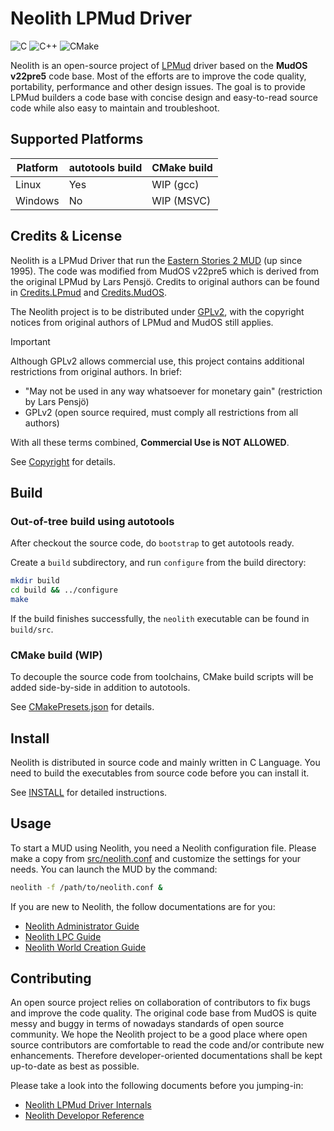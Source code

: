 Neolith LPMud Driver
====================
![C](https://img.shields.io/badge/C-%23ABCC.svg?style=plastic&logo=c&logoColor=white)
![C++](https://img.shields.io/badge/C++-%2300599C.svg?style=plastic&logo=c%2B%2B&logoColor=white)
![CMake](https://img.shields.io/badge/CMake-%23008FBA.svg?style=plastic&logo=cmake&logoColor=white)

Neolith is an open-source project of [LPMud](https://en.wikipedia.org/wiki/LPMud) driver based on the **MudOS v22pre5** code base.
Most of the efforts are to improve the code quality, portability, performance and other design issues.
The goal is to provide LPMud builders a code base with concise design and easy-to-read source code while also easy to maintain and troubleshoot.

## Supported Platforms
Platform | autotools build | CMake build
--- | --- | ---
Linux | Yes | WIP (gcc)
Windows | No | WIP (MSVC)

## Credits & License
Neolith is a LPMud Driver that run the [Eastern Stories 2 MUD](https://zh.wikipedia.org/wiki/%E6%9D%B1%E6%96%B9%E6%95%85%E4%BA%8B2_%E5%A4%A9%E6%9C%9D%E5%B8%9D%E5%9C%8B) (up since 1995).
The code was modified from MudOS v22pre5 which is derived from the original LPMud by Lars Pensjö.
Credits to original authors can be found in [Credits.LPmud](docs/Credits.LPmud) and [Credits.MudOS](docs/Credits.MudOS).

The Neolith project is to be distributed under [GPLv2](LICENSE), with the copyright notices from original authors of LPMud and MudOS still applies.

> [!IMPORTANT]
> Although GPLv2 allows commercial use, this project contains additional restrictions from original authors.
> In brief:
> - "May not be used in any way whatsoever for monetary gain" (restriction by Lars Pensjö)
> - GPLv2 (open source required, must comply all restrictions from all authors)
>
> With all these terms combined, **Commercial Use is NOT ALLOWED**.

See [Copyright](docs/Copyright) for details.

## Build
### Out-of-tree build using autotools
After checkout the source code, do `bootstrap` to get autotools ready.

Create a `build` subdirectory, and run `configure` from the build directory:
~~~sh
mkdir build
cd build && ../configure
make
~~~
If the build finishes successfully, the `neolith` executable can be found in `build/src`.

### CMake build (WIP)
To decouple the source code from toolchains, CMake build scripts will be added side-by-side in addition to autotools.

See [CMakePresets.json](CMakePresets.json) for details.

## Install
Neolith is distributed in source code and mainly written in C Language.
You need to build the executables from source code before you can install it.

See [INSTALL](INSTALL.md) for detailed instructions.

## Usage
To start a MUD using Neolith, you need a Neolith configuration file.
Please make a copy from [src/neolith.conf](src/neolith.conf) and customize the settings for your needs.
You can launch the MUD by the command:
```sh
neolith -f /path/to/neolith.conf &
```
If you are new to Neolith, the follow documentations are for you:
- [Neolith Administrator Guide](docs/manual/admin.md)
- [Neolith LPC Guide](docs/manual/lpc.md)
- [Neolith World Creation Guide](docs/manual/world.md)

## Contributing
An open source project relies on collaboration of contributors to fix bugs and improve the code quality.
The original code base from MudOS is quite messy and buggy in terms of nowadays standards of open source community.
We hope the Neolith project to be a good place where open source contributors are comfortable to read the code and/or contribute new enhancements.
Therefore developer-oriented documentations shall be kept up-to-date as best as possible.

Please take a look into the following documents before you jumping-in:
- [Neolith LPMud Driver Internals](docs/manual/internals.md)
- [Neolith Developor Reference](docs/manual/dev.md)
